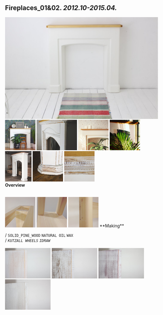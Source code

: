 
## Fireplaces_01&02. _2012.10-2015.04._  
![Fireplaces_01&02](/projects/Fireplaces_01&02/100.jpg)<a href="https://ewwgene.github.io/projects/Fireplaces_01&02/101.jpg"><img src="/projects/Fireplaces_01&02/101.jpg" height="100"></a> <a href="https://ewwgene.github.io/projects/Fireplaces_01&02/108.jpg"><img src="/projects/Fireplaces_01&02/108.jpg" height="100"></a> <a href="https://ewwgene.github.io/projects/Fireplaces_01&02/110.jpg"><img src="/projects/Fireplaces_01&02/110.jpg" height="100"></a> <a href="https://ewwgene.github.io/projects/Fireplaces_01&02/111 (2).jpg"><img src="/projects/Fireplaces_01&02/111 (2).jpg" height="100"></a> <a href="https://ewwgene.github.io/projects/Fireplaces_01&02/115.jpg"><img src="/projects/Fireplaces_01&02/115.jpg" height="100"></a> <a href="https://ewwgene.github.io/projects/Fireplaces_01&02/116.jpg"><img src="/projects/Fireplaces_01&02/116.jpg" height="100"></a> <a href="https://ewwgene.github.io/projects/Fireplaces_01&02/117.jpg"><img src="/projects/Fireplaces_01&02/117.jpg" height="100"></a>   
**Overview**  
  
<br>
<a href="https://ewwgene.github.io/projects/Fireplaces_01&02/Making/201.jpg"><img src="/projects/Fireplaces_01&02/Making/201.jpg" height="100"></a> <a href="https://ewwgene.github.io/projects/Fireplaces_01&02/Making/202.jpg"><img src="/projects/Fireplaces_01&02/Making/202.jpg" height="100"></a> <a href="https://ewwgene.github.io/projects/Fireplaces_01&02/Making/203.jpg"><img src="/projects/Fireplaces_01&02/Making/203.jpg" height="100"></a>   
**Making**  
  
/
`SOLID_PINE_WOOD` `NATURAL OIL` `WAX`   
/
_`KUTZALL WHEELS`_ _`IDRAW`_   
<br>
<a href="https://ewwgene.github.io/projects/Fireplaces_01&02/311.jpg"><img src="/projects/Fireplaces_01&02/311.jpg" height="100"></a> <a href="https://ewwgene.github.io/projects/Fireplaces_01&02/312.jpg"><img src="/projects/Fireplaces_01&02/312.jpg" height="100"></a> <a href="https://ewwgene.github.io/projects/Fireplaces_01&02/313.jpg"><img src="/projects/Fireplaces_01&02/313.jpg" height="100"></a> <a href="https://ewwgene.github.io/projects/Fireplaces_01&02/314.jpg"><img src="/projects/Fireplaces_01&02/314.jpg" height="100"></a> 
